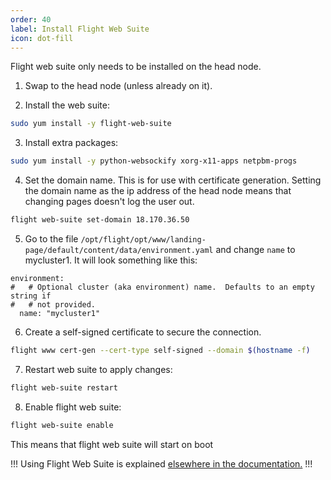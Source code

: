```yaml
---
order: 40
label: Install Flight Web Suite
icon: dot-fill
---
```


Flight web suite only needs to be installed on the head node. 


1. Swap to the head node (unless already on it).


2. Install the web suite:
  ```bash
  sudo yum install -y flight-web-suite 
  ```

3. Install extra packages:
  ```bash
  sudo yum install -y python-websockify xorg-x11-apps netpbm-progs 
  ```


4. Set the domain name. This is for use with certificate generation. Setting the domain name as the ip address of the head node means that changing pages doesn't log the user out.
  ```bash
  flight web-suite set-domain 18.170.36.50
  ```

5. Go to the file `/opt/flight/opt/www/landing-page/default/content/data/environment.yaml` and change `name` to mycluster1. It will look something like this:
  ```
  environment:
  #   # Optional cluster (aka environment) name.  Defaults to an empty string if
  #   # not provided.
    name: "mycluster1"
  ```

6. Create a self-signed certificate to secure the connection.
  ```bash
  flight www cert-gen --cert-type self-signed --domain $(hostname -f)
  ```

7. Restart web suite to apply changes:
  ```bash
  flight web-suite restart
  ```

8. Enable flight web suite:
  ```bash
  flight web-suite enable
  ```
This means that flight web suite will start on boot

!!!
Using Flight Web Suite is explained [elsewhere in the documentation.](/hpc_environment_usage/flight_web_suite/what_is_web_suite/)
!!!